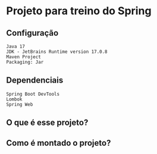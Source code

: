# Projeto para treino do Spring
## Configuração
```
Java 17
JDK - JetBrains Runtime version 17.0.8
Maven Project
Packaging: Jar
```
## Dependenciais
```
Spring Boot DevTools
Lombok
Spring Web
```
## O que é esse projeto?




## Como é montado o projeto?
